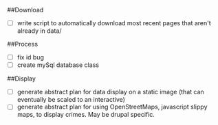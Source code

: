 ##Download
- [ ] write script to automatically download most recent pages that aren't already in data/

##Process
- [ ] fix id bug
- [ ] create mySql database class

##Display
- [ ] generate abstract plan for data display on a static image (that can eventually be scaled to an interactive)
- [ ] generate abstract plan for using OpenStreetMaps, javascript slippy maps, to display crimes. May be drupal specific.
